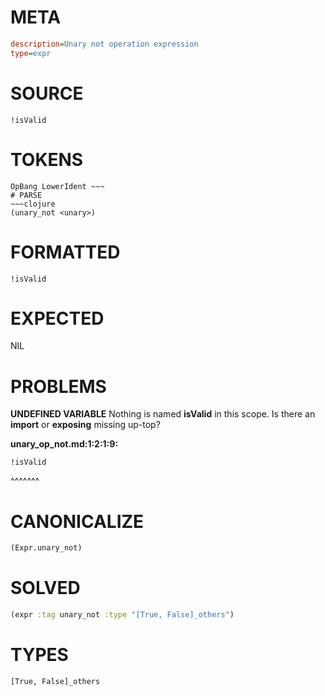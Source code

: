 # META
~~~ini
description=Unary not operation expression
type=expr
~~~
# SOURCE
~~~roc
!isValid
~~~
# TOKENS
~~~text
OpBang LowerIdent ~~~
# PARSE
~~~clojure
(unary_not <unary>)
~~~
# FORMATTED
~~~roc
!isValid
~~~
# EXPECTED
NIL
# PROBLEMS
**UNDEFINED VARIABLE**
Nothing is named **isValid** in this scope.
Is there an **import** or **exposing** missing up-top?

**unary_op_not.md:1:2:1:9:**
```roc
!isValid
```
 ^^^^^^^


# CANONICALIZE
~~~clojure
(Expr.unary_not)
~~~
# SOLVED
~~~clojure
(expr :tag unary_not :type "[True, False]_others")
~~~
# TYPES
~~~roc
[True, False]_others
~~~
